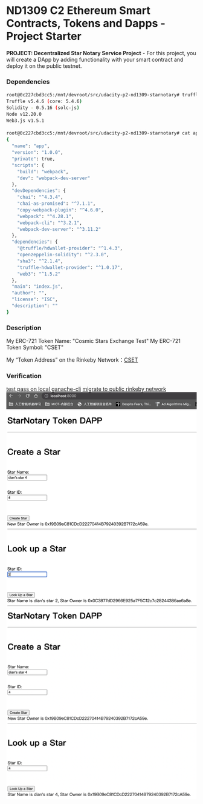 # ND1309 C2 Ethereum Smart Contracts, Tokens and Dapps - Project Starter 
**PROJECT: Decentralized Star Notary Service Project** - For this project, you will create a DApp by adding functionality with your smart contract and deploy it on the public testnet.

### Dependencies

```bash
root@0c227cbd3cc5:/mnt/devroot/src/udacity-p2-nd1309-starnotary# truffle version
Truffle v5.4.6 (core: 5.4.6)
Solidity - 0.5.16 (solc-js)
Node v12.20.0
Web3.js v1.5.1

root@0c227cbd3cc5:/mnt/devroot/src/udacity-p2-nd1309-starnotary# cat app/package.json 
{
  "name": "app",
  "version": "1.0.0",
  "private": true,
  "scripts": {
    "build": "webpack",
    "dev": "webpack-dev-server"
  },
  "devDependencies": {
    "chai": "^4.3.4",
    "chai-as-promised": "^7.1.1",
    "copy-webpack-plugin": "^4.6.0",
    "webpack": "^4.28.1",
    "webpack-cli": "^3.2.1",
    "webpack-dev-server": "^3.11.2"
  },
  "dependencies": {
    "@truffle/hdwallet-provider": "^1.4.3",
    "openzeppelin-solidity": "^2.3.0",
    "sha3": "^2.1.4",
    "truffle-hdwallet-provider": "^1.0.17",
    "web3": "^1.5.2"
  },
  "main": "index.js",
  "author": "",
  "license": "ISC",
  "description": ""
}
```

### Description

My ERC-721 Token Name: "Cosmic Stars Exchange Test"
My ERC-721 Token Symbol: "CSET"

My “Token Address” on the Rinkeby Network：[CSET](https://rinkeby.etherscan.io/address/0xdeB5a8dC4403f6FbD128A11Fc4d0A239fc380137)


### Verification

[test pass on local ganache-cli](./runlog/truffle-test-local-ganachi-devenv.log)
[migrate to public rinkeby network](./runlog/truffle-migrate-rinkeby-reset.log)
![frontend runlog](./runlog/CSET-rinkeby-mint4-look2.png)
![frontend runlog](./runlog/CSET-rinkeby-mint4-look4.png)
